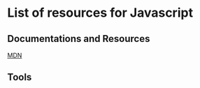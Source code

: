 # List of resources for Javascript

## Documentations and Resources
[MDN](developer.mozilla.org)

## Tools
